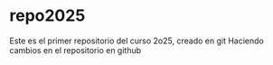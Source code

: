 # repo2025
Este es el primer repositorio del curso 2o25, creado en git
Haciendo cambios en el repositorio en github
